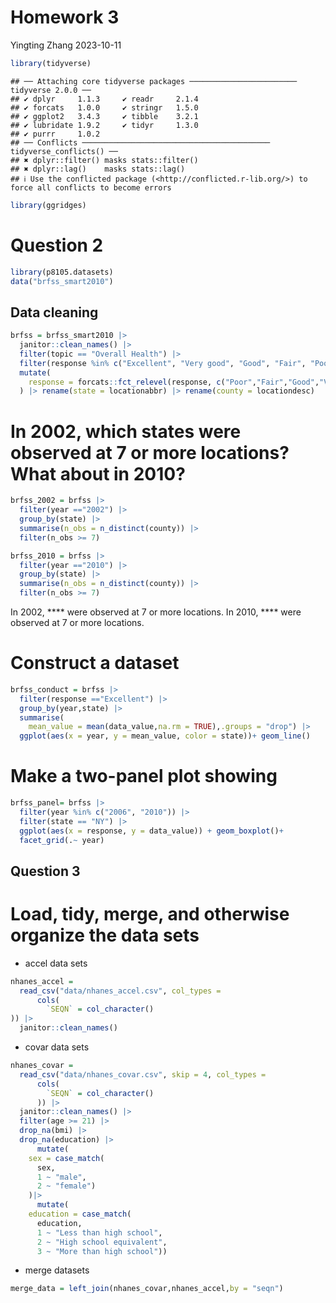 Homework 3
================
Yingting Zhang
2023-10-11

``` r
library(tidyverse)
```

    ## ── Attaching core tidyverse packages ──────────────────────── tidyverse 2.0.0 ──
    ## ✔ dplyr     1.1.3     ✔ readr     2.1.4
    ## ✔ forcats   1.0.0     ✔ stringr   1.5.0
    ## ✔ ggplot2   3.4.3     ✔ tibble    3.2.1
    ## ✔ lubridate 1.9.2     ✔ tidyr     1.3.0
    ## ✔ purrr     1.0.2     
    ## ── Conflicts ────────────────────────────────────────── tidyverse_conflicts() ──
    ## ✖ dplyr::filter() masks stats::filter()
    ## ✖ dplyr::lag()    masks stats::lag()
    ## ℹ Use the conflicted package (<http://conflicted.r-lib.org/>) to force all conflicts to become errors

``` r
library(ggridges)
```

# Question 2

``` r
library(p8105.datasets)
data("brfss_smart2010")
```

## Data cleaning

``` r
brfss = brfss_smart2010 |> 
  janitor::clean_names() |> 
  filter(topic == "Overall Health") |> 
  filter(response %in% c("Excellent", "Very good", "Good", "Fair", "Poor")) |>
  mutate(
    response = forcats::fct_relevel(response, c("Poor","Fair","Good","Very good","Excellent"))
  ) |> rename(state = locationabbr) |> rename(county = locationdesc)
```

# In 2002, which states were observed at 7 or more locations? What about in 2010?

``` r
brfss_2002 = brfss |> 
  filter(year =="2002") |> 
  group_by(state) |> 
  summarise(n_obs = n_distinct(county)) |> 
  filter(n_obs >= 7)

brfss_2010 = brfss |> 
  filter(year =="2010") |> 
  group_by(state) |> 
  summarise(n_obs = n_distinct(county)) |> 
  filter(n_obs >= 7)
```

In 2002, \*\*\*\* were observed at 7 or more locations. In 2010,
\*\*\*\* were observed at 7 or more locations.

# Construct a dataset

``` r
brfss_conduct = brfss |> 
  filter(response =="Excellent") |> 
  group_by(year,state) |> 
  summarise(
    mean_value = mean(data_value,na.rm = TRUE),.groups = "drop") |> 
  ggplot(aes(x = year, y = mean_value, color = state))+ geom_line()
```

# Make a two-panel plot showing

``` r
brfss_panel= brfss |> 
  filter(year %in% c("2006", "2010")) |> 
  filter(state == "NY") |> 
  ggplot(aes(x = response, y = data_value)) + geom_boxplot()+
  facet_grid(.~ year)
```

## Question 3

# Load, tidy, merge, and otherwise organize the data sets

- accel data sets

``` r
nhanes_accel = 
  read_csv("data/nhanes_accel.csv", col_types = 
      cols(
        `SEQN` = col_character() 
)) |> 
  janitor::clean_names()
```

- covar data sets

``` r
nhanes_covar = 
  read_csv("data/nhanes_covar.csv", skip = 4, col_types = 
      cols(
        `SEQN` = col_character()
      )) |>
  janitor::clean_names() |> 
  filter(age >= 21) |> 
  drop_na(bmi) |>
  drop_na(education) |> 
      mutate(
    sex = case_match(
      sex,
      1 ~ "male",
      2 ~ "female")
    )|> 
      mutate(
    education = case_match(
      education,
      1 ~ "Less than high school",
      2 ~ "High school equivalent",
      3 ~ "More than high school"))
```

- merge datasets

``` r
merge_data = left_join(nhanes_covar,nhanes_accel,by = "seqn")
```
